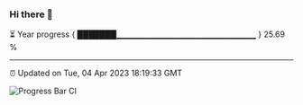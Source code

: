 ### Hi there 👋

⏳ Year progress { ███████▁▁▁▁▁▁▁▁▁▁▁▁▁▁▁▁▁▁▁▁▁▁▁ } 25.69 %

---

⏰ Updated on Tue, 04 Apr 2023 18:19:33 GMT

![Progress Bar CI](https://github.com/ZhaoGui/ZhaoGui/workflows/Progress%20Bar%20CI/badge.svg)
